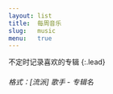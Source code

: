 ```yaml
---
layout: list
title:  每周音乐
slug:   music
menu:   true
---
```


不定时记录喜欢的专辑
{:.lead}

###### 格式：[流派] 歌手 - 专辑名